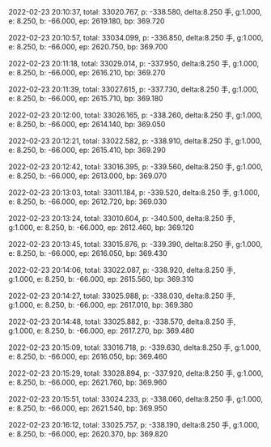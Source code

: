 2022-02-23 20:10:37, total: 33020.767, p: -338.580, delta:8.250 手, g:1.000, e: 8.250, b: -66.000, ep: 2619.180, bp: 369.720

2022-02-23 20:10:57, total: 33034.099, p: -336.850, delta:8.250 手, g:1.000, e: 8.250, b: -66.000, ep: 2620.750, bp: 369.700

2022-02-23 20:11:18, total: 33029.014, p: -337.950, delta:8.250 手, g:1.000, e: 8.250, b: -66.000, ep: 2616.210, bp: 369.270

2022-02-23 20:11:39, total: 33027.615, p: -337.730, delta:8.250 手, g:1.000, e: 8.250, b: -66.000, ep: 2615.710, bp: 369.180

2022-02-23 20:12:00, total: 33026.165, p: -338.260, delta:8.250 手, g:1.000, e: 8.250, b: -66.000, ep: 2614.140, bp: 369.050

2022-02-23 20:12:21, total: 33022.582, p: -338.910, delta:8.250 手, g:1.000, e: 8.250, b: -66.000, ep: 2615.410, bp: 369.290

2022-02-23 20:12:42, total: 33016.395, p: -339.560, delta:8.250 手, g:1.000, e: 8.250, b: -66.000, ep: 2613.000, bp: 369.070

2022-02-23 20:13:03, total: 33011.184, p: -339.520, delta:8.250 手, g:1.000, e: 8.250, b: -66.000, ep: 2612.720, bp: 369.030

2022-02-23 20:13:24, total: 33010.604, p: -340.500, delta:8.250 手, g:1.000, e: 8.250, b: -66.000, ep: 2612.460, bp: 369.120

2022-02-23 20:13:45, total: 33015.876, p: -339.390, delta:8.250 手, g:1.000, e: 8.250, b: -66.000, ep: 2616.050, bp: 369.430

2022-02-23 20:14:06, total: 33022.087, p: -338.920, delta:8.250 手, g:1.000, e: 8.250, b: -66.000, ep: 2615.560, bp: 369.310

2022-02-23 20:14:27, total: 33025.988, p: -338.030, delta:8.250 手, g:1.000, e: 8.250, b: -66.000, ep: 2617.010, bp: 369.380

2022-02-23 20:14:48, total: 33025.882, p: -338.570, delta:8.250 手, g:1.000, e: 8.250, b: -66.000, ep: 2617.270, bp: 369.480

2022-02-23 20:15:09, total: 33016.718, p: -339.630, delta:8.250 手, g:1.000, e: 8.250, b: -66.000, ep: 2616.050, bp: 369.460

2022-02-23 20:15:29, total: 33028.894, p: -337.920, delta:8.250 手, g:1.000, e: 8.250, b: -66.000, ep: 2621.760, bp: 369.960

2022-02-23 20:15:51, total: 33024.233, p: -338.060, delta:8.250 手, g:1.000, e: 8.250, b: -66.000, ep: 2621.540, bp: 369.950

2022-02-23 20:16:12, total: 33025.757, p: -338.190, delta:8.250 手, g:1.000, e: 8.250, b: -66.000, ep: 2620.370, bp: 369.820